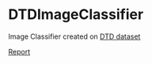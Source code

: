 # DTDImageClassifier

Image Classifier created on [DTD dataset](https://www.robots.ox.ac.uk/~vgg/data/dtd/)

[Report](Report.pdf)
